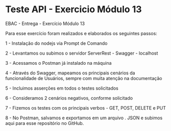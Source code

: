 # Teste API - Exercicio Módulo 13
EBAC - Entrega - Exercício Módulo 13

Para esse exercício foram realizados e elaborados os seguintes passos:

1 - Instalação do nodejs via Prompt de Comando

2 - Levantamos ou subimos o servidor ServerRest - Swagger - localhost

3 - Acessamos o Postman já instalado na máquina

4 - Através do Swagger, mapeamos os principais cenários da funcionalidade de Usuários, sempre com muita atenção na documentação

5 - Incluimos asserções em todos o testes solicitados

6 - Consideramos 2 cenários negativos, conforme solicitado

7 - Fizemos os testes com os principais verbos - GET, POST, DELETE e PUT

8 - No Postman, salvamos e exportamos em um arquivo . JSON e subimos aqui para esse repositório no GitHub.






